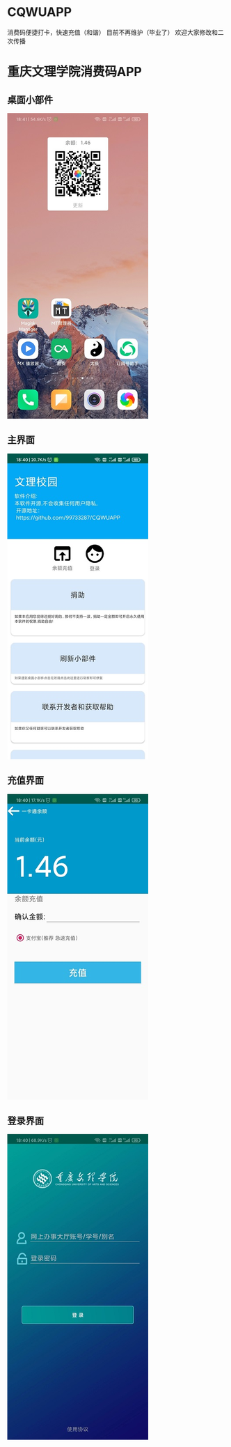 # CQWUAPP
消费码便捷打卡，快速充值（和谐） 目前不再维护（毕业了） 欢迎大家修改和二次传播
# 重庆文理学院消费码APP
## 桌面小部件

![](preview/view.jpg)

## 主界面

![](preview/main.jpg)

## 充值界面
![](preview/pay.jpg)

## 登录界面
![](preview/login.jpg)